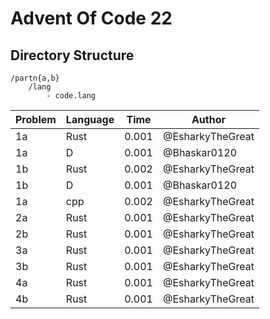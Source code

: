 # Advent Of Code 22

## Directory Structure
```
/partn{a,b}
    /lang
        - code.lang
```

| Problem | Language | Time | Author |
|---------|----------|------|--------|
| 1a | Rust | 0.001 | @EsharkyTheGreat |
| 1a | D | 0.001 | @Bhaskar0120 |
| 1b | Rust | 0.002 | @EsharkyTheGreat |
| 1b | D | 0.001 | @Bhaskar0120 |
| 1a | cpp  | 0.002 | @EsharkyTheGreat |
| 2a | Rust | 0.001 | @EsharkyTheGreat |
| 2b | Rust | 0.001 | @EsharkyTheGreat |
| 3a | Rust | 0.001 | @EsharkyTheGreat |
| 3b | Rust | 0.001 | @EsharkyTheGreat |
| 4a | Rust | 0.001 | @EsharkyTheGreat |
| 4b | Rust | 0.001 | @EsharkyTheGreat |
